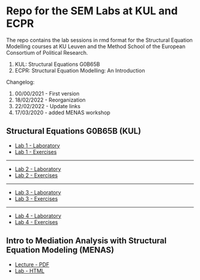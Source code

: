 # Repo for the SEM Labs at KUL and ECPR 

The repo contains the lab sessions in rmd format for the Structural Equation Modelling courses at KU Leuven and the Method School of the European Consortium of Political Research. 

1. KUL: Structural Equations G0B65B 
2. ECPR: Structural Equation Modelling: An Introduction

Changelog:

1. 00/00/2021 - First version 
2. 18/02/2022 - Reorganization 
3. 22/02/2022 - Update links 
4. 17/03/2020 - added MENAS workshop


## Structural Equations G0B65B (KUL)

- [Lab 1 - Laboratory](https://albertostefanelli.github.io/SEM_labs/KUL/labs/html_lab/SEM_lab_1.html)
- [Lab 1 - Exercises](https://albertostefanelli.github.io/SEM_labs/KUL/exercises/html_students/SEM_ex_1_students.html)

 <!--  [comment]: - [Lab 1 - Solutions](https://albertostefanelli.github.io/SEM_labs/KUL/exercises/html_solutions/SEM_ex_1_solutions.html)-->

---

- [Lab 2 - Laboratory](https://albertostefanelli.github.io/SEM_labs/KUL/labs/html_lab/SEM_lab_2.html)
- [Lab 2 - Exercises](https://albertostefanelli.github.io/SEM_labs/KUL/exercises/html_students/SEM_ex_2_students.html)

 <!--  [comment]: - [Lab 2 - Solutions](https://albertostefanelli.github.io/SEM_labs/KUL/exercises/html_solutions/SEM_ex_2_solutions.html)-->

---

- [Lab 3 - Laboratory](https://albertostefanelli.github.io/SEM_labs/KUL/labs/html_lab/SEM_lab_3.html)
- [Lab 3 - Exercises](https://albertostefanelli.github.io/SEM_labs/KUL/exercises/html_students/SEM_ex_3_students.html)

 <!-- [comment]: - [Lab 3 - Solutions](https://albertostefanelli.github.io/SEM_labs/KUL/exercises/html_solutions/SEM_ex_3_solutions.html) -->

---

- [Lab 4 - Laboratory](https://albertostefanelli.github.io/SEM_labs/KUL/labs/html_lab/SEM_lab_4.html)
- [Lab 4 - Exercises](https://albertostefanelli.github.io/SEM_labs/KUL/exercises/html_students/SEM_ex_4_students.html)

 <!-- - [Lab 4 - Solutions](https://albertostefanelli.github.io/SEM_labs/KUL/exercises/html_solutions/SEM_ex_4_solutions.html) -->

## Intro to Mediation Analysis with Structural Equation Modeling (MENAS)

- [Lecture - PDF](https://albertostefanelli.github.io/SEM_labs/MENAS/out_folder/menas_presentation.pdf)
- [Lab - HTML](https://albertostefanelli.github.io/SEM_labs/MENAS/out_folder/menas_lab.html)
